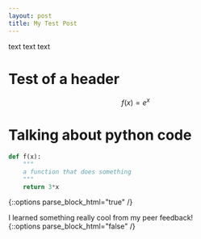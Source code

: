 ```yaml
---
layout: post
title: My Test Post
---
```


text text text

# Test of a header

$$f(x) = e^x$$

# Talking about python code

```python
def f(x):
    """
    a function that does something
    """
    return 3*x
```

{::options parse_block_html="true" /}
<div class="got-help">
I learned something really cool from my peer feedback! 
</div>
{::options parse_block_html="false" /}
